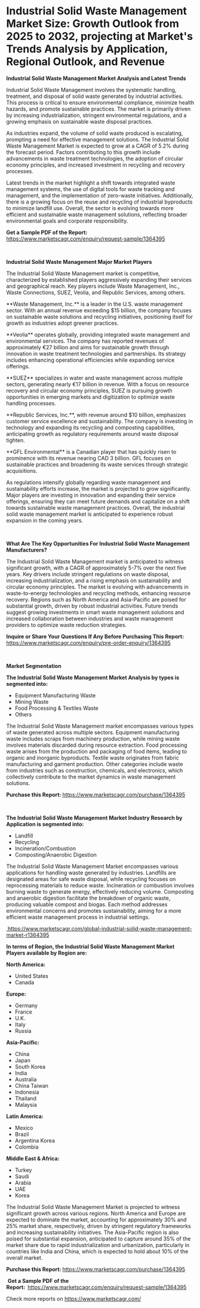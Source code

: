 <p><h1>Industrial Solid Waste Management Market Size: Growth Outlook from 2025 to 2032, projecting at Market's Trends Analysis by Application, Regional Outlook, and Revenue</h1></p><p><strong>Industrial Solid Waste Management Market Analysis and Latest Trends</strong></p>
<p><p>Industrial Solid Waste Management involves the systematic handling, treatment, and disposal of solid waste generated by industrial activities. This process is critical to ensure environmental compliance, minimize health hazards, and promote sustainable practices. The market is primarily driven by increasing industrialization, stringent environmental regulations, and a growing emphasis on sustainable waste disposal practices.</p><p>As industries expand, the volume of solid waste produced is escalating, prompting a need for effective management solutions. The Industrial Solid Waste Management Market is expected to grow at a CAGR of 5.2% during the forecast period. Factors contributing to this growth include advancements in waste treatment technologies, the adoption of circular economy principles, and increased investment in recycling and recovery processes.</p><p>Latest trends in the market highlight a shift towards integrated waste management systems, the use of digital tools for waste tracking and management, and the implementation of zero-waste initiatives. Additionally, there is a growing focus on the reuse and recycling of industrial byproducts to minimize landfill use. Overall, the sector is evolving towards more efficient and sustainable waste management solutions, reflecting broader environmental goals and corporate responsibility.</p></p>
<p><strong>Get a Sample PDF of the Report:&nbsp;</strong> <a href="https://www.marketscagr.com/enquiry/request-sample/1364395?utm_campaign=2946&utm_medium=2&utm_source=Github&utm_content=ia&utm_term=10032025&utm_id=industrial-solid-waste-management">https://www.marketscagr.com/enquiry/request-sample/1364395</a></p>
<p>&nbsp;</p>
<p><strong>Industrial Solid Waste Management Major Market Players</strong></p>
<p><p>The Industrial Solid Waste Management market is competitive, characterized by established players aggressively expanding their services and geographical reach. Key players include Waste Management, Inc., Waste Connections, SUEZ, Veolia, and Republic Services, among others.</p><p>**Waste Management, Inc.** is a leader in the U.S. waste management sector. With an annual revenue exceeding $15 billion, the company focuses on sustainable waste solutions and recycling initiatives, positioning itself for growth as industries adopt greener practices.</p><p>**Veolia** operates globally, providing integrated waste management and environmental services. The company has reported revenues of approximately €27 billion and aims for sustainable growth through innovation in waste treatment technologies and partnerships. Its strategy includes enhancing operational efficiencies while expanding service offerings.</p><p>**SUEZ** specializes in water and waste management across multiple sectors, generating nearly €17 billion in revenue. With a focus on resource recovery and circular economy principles, SUEZ is pursuing growth opportunities in emerging markets and digitization to optimize waste handling processes.</p><p>**Republic Services, Inc.**, with revenue around $10 billion, emphasizes customer service excellence and sustainability. The company is investing in technology and expanding its recycling and composting capabilities, anticipating growth as regulatory requirements around waste disposal tighten.</p><p>**GFL Environmental** is a Canadian player that has quickly risen to prominence with its revenue nearing CAD 3 billion. GFL focuses on sustainable practices and broadening its waste services through strategic acquisitions.</p><p>As regulations intensify globally regarding waste management and sustainability efforts increase, the market is projected to grow significantly. Major players are investing in innovation and expanding their service offerings, ensuring they can meet future demands and capitalize on a shift towards sustainable waste management practices. Overall, the industrial solid waste management market is anticipated to experience robust expansion in the coming years.</p></p>
<p>&nbsp;</p>
<p><strong>What Are The Key Opportunities For Industrial Solid Waste Management Manufacturers?</strong></p>
<p><p>The Industrial Solid Waste Management market is anticipated to witness significant growth, with a CAGR of approximately 5-7% over the next five years. Key drivers include stringent regulations on waste disposal, increasing industrialization, and a rising emphasis on sustainability and circular economy principles. The market is evolving with advancements in waste-to-energy technologies and recycling methods, enhancing resource recovery. Regions such as North America and Asia-Pacific are poised for substantial growth, driven by robust industrial activities. Future trends suggest growing investments in smart waste management solutions and increased collaboration between industries and waste management providers to optimize waste reduction strategies.</p></p>
<p><strong>Inquire or Share Your Questions If Any Before Purchasing This Report:</strong> <a href="https://www.marketscagr.com/enquiry/pre-order-enquiry/1364395?utm_campaign=2946&utm_medium=2&utm_source=Github&utm_content=ia&utm_term=10032025&utm_id=industrial-solid-waste-management">https://www.marketscagr.com/enquiry/pre-order-enquiry/1364395</a></p>
<p>&nbsp;</p>
<p><strong>Market Segmentation</strong></p>
<p><strong>The Industrial Solid Waste Management Market Analysis by types is segmented into:</strong></p>
<p><ul><li>Equipment Manufacturing Waste</li><li>Mining Waste</li><li>Food Processing & Textiles Waste</li><li>Others</li></ul></p>
<p><p>The Industrial Solid Waste Management market encompasses various types of waste generated across multiple sectors. Equipment manufacturing waste includes scraps from machinery production, while mining waste involves materials discarded during resource extraction. Food processing waste arises from the production and packaging of food items, leading to organic and inorganic byproducts. Textile waste originates from fabric manufacturing and garment production. Other categories include waste from industries such as construction, chemicals, and electronics, which collectively contribute to the market dynamics in waste management solutions.</p></p>
<p><strong>Purchase this Report:&nbsp;</strong><a href="https://www.marketscagr.com/purchase/1364395?utm_campaign=2946&utm_medium=2&utm_source=Github&utm_content=ia&utm_term=10032025&utm_id=industrial-solid-waste-management">https://www.marketscagr.com/purchase/1364395</a></p>
<p>&nbsp;</p>
<p><strong>The Industrial Solid Waste Management Market Industry Research by Application is segmented into:</strong></p>
<p><ul><li>Landfill</li><li>Recycling</li><li>Incineration/Combustion</li><li>Composting/Anaerobic Digestion</li></ul></p>
<p><p>The Industrial Solid Waste Management Market encompasses various applications for handling waste generated by industries. Landfills are designated areas for safe waste disposal, while recycling focuses on reprocessing materials to reduce waste. Incineration or combustion involves burning waste to generate energy, effectively reducing volume. Composting and anaerobic digestion facilitate the breakdown of organic waste, producing valuable compost and biogas. Each method addresses environmental concerns and promotes sustainability, aiming for a more efficient waste management process in industrial settings.</p></p>
<p><a href="https://www.marketscagr.com/global-industrial-solid-waste-management-market-r1364395?utm_campaign=2946&utm_medium=2&utm_source=Github&utm_content=ia&utm_term=10032025&utm_id=industrial-solid-waste-management">&nbsp;https://www.marketscagr.com/global-industrial-solid-waste-management-market-r1364395</a></p>
<p><strong>In terms of Region, the Industrial Solid Waste Management Market Players available by Region are:</strong></p>
<p>
    <p> <strong> North America: </strong>
        <ul>
            <li>United States</li>
            <li>Canada</li>
        </ul>
        </p> 
    <p> <strong> Europe: </strong>
        <ul>
            <li>Germany</li>
            <li>France</li>
            <li>U.K.</li>
            <li>Italy</li>
            <li>Russia</li>
        </ul>
        </p> 
    <p> <strong> Asia-Pacific: </strong>
        <ul>
            <li>China</li>
            <li>Japan</li>
            <li>South Korea</li>
            <li>India</li>
            <li>Australia</li>
            <li>China Taiwan</li>
            <li>Indonesia</li>
            <li>Thailand</li>
            <li>Malaysia</li>
        </ul>
        </p> 
    <p> <strong> Latin America: </strong>
        <ul>
            <li>Mexico</li>
            <li>Brazil</li>
            <li>Argentina Korea</li>
            <li>Colombia</li>
        </ul>
        </p> 
    <p> <strong> Middle East & Africa: </strong>
        <ul>
            <li>Turkey</li>
            <li>Saudi</li>
            <li>Arabia</li>
            <li>UAE</li>
            <li>Korea</li>
        </ul>
    </p>
    </p>
<p><p>The Industrial Solid Waste Management Market is projected to witness significant growth across various regions. North America and Europe are expected to dominate the market, accounting for approximately 30% and 25% market share, respectively, driven by stringent regulatory frameworks and increasing sustainability initiatives. The Asia-Pacific region is also poised for substantial expansion, anticipated to capture around 35% of the market share due to rapid industrialization and urbanization, particularly in countries like India and China, which is expected to hold about 10% of the overall market.</p></p>
<p><strong>Purchase this Report: </strong><a href="https://www.marketscagr.com/purchase/1364395?utm_campaign=2946&utm_medium=2&utm_source=Github&utm_content=ia&utm_term=10032025&utm_id=industrial-solid-waste-management">https://www.marketscagr.com/purchase/1364395</a></p>
<p>&nbsp;<strong>Get a Sample PDF of the Report:&nbsp;&nbsp;</strong><a href="https://www.marketscagr.com/enquiry/request-sample/1364395?utm_campaign=2946&utm_medium=2&utm_source=Github&utm_content=ia&utm_term=10032025&utm_id=industrial-solid-waste-management">https://www.marketscagr.com/enquiry/request-sample/1364395</a></p>
<p><strong></strong></p>
<p>Check more reports on <a href="https://www.marketscagr.com/?utm_campaign=2946&utm_medium=2&utm_source=Github&utm_content=ia&utm_term=10032025&utm_id=industrial-solid-waste-management">https://www.marketscagr.com/</a></p>